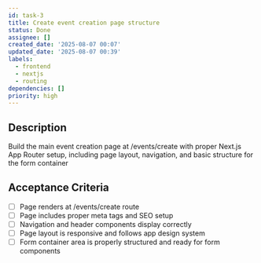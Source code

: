 ```yaml
---
id: task-3
title: Create event creation page structure
status: Done
assignee: []
created_date: '2025-08-07 00:07'
updated_date: '2025-08-07 00:39'
labels:
  - frontend
  - nextjs
  - routing
dependencies: []
priority: high
---
```


## Description

Build the main event creation page at /events/create with proper Next.js App Router setup, including page layout, navigation, and basic structure for the form container

## Acceptance Criteria

- [ ] Page renders at /events/create route
- [ ] Page includes proper meta tags and SEO setup
- [ ] Navigation and header components display correctly
- [ ] Page layout is responsive and follows app design system
- [ ] Form container area is properly structured and ready for form components
